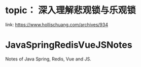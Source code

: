 # topic： 深入理解悲观锁与乐观锁
link: https://www.hollischuang.com/archives/934

# JavaSpringRedisVueJSNotes
Notes of Java Spring, Redis, Vue and JS.
